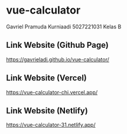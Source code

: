 # vue-calculator
Gavriel Pramuda Kurniaadi
5027221031
Kelas B

## Link Website (Github Page)

https://gavrieladi.github.io/vue-calculator/

## Link Website (Vercel)

https://vue-calculator-chi.vercel.app/

## Link Website (Netlify)

https://vue-calculator-31.netlify.app/
